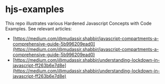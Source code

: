 # hjs-examples
This repo illustrates various Hardened Javascript Concepts with Code Examples. See relevant articles:

- [https://medium.com/@mudassir.shabbir/javascript-compartments-a-comprehensive-guide-5b996209ead0](https://medium.com/@mudassir.shabbir/javascript-compartments-a-comprehensive-guide-5b996209ead0)
- [https://medium.com/@mudassir.shabbir/understanding-lockdown-in-javascript-ff263b6e7d8e](https://medium.com/@mudassir.shabbir/understanding-lockdown-in-javascript-ff263b6e7d8e)

